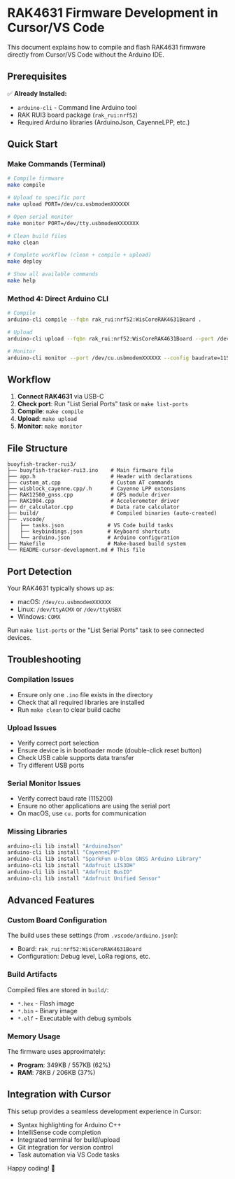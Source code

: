 # RAK4631 Firmware Development in Cursor/VS Code

This document explains how to compile and flash RAK4631 firmware directly from Cursor/VS Code without the Arduino IDE.

## Prerequisites

✅ **Already Installed:**
- `arduino-cli` - Command line Arduino tool
- RAK RUI3 board package (`rak_rui:nrf52`)
- Required Arduino libraries (ArduinoJson, CayenneLPP, etc.)

## Quick Start

### Make Commands (Terminal)

```bash
# Compile firmware
make compile

# Upload to specific port
make upload PORT=/dev/cu.usbmodemXXXXXX

# Open serial monitor
make monitor PORT=/dev/tty.usbmodemXXXXXXX

# Clean build files
make clean

# Complete workflow (clean + compile + upload)
make deploy

# Show all available commands
make help
```

### Method 4: Direct Arduino CLI

```bash
# Compile
arduino-cli compile --fqbn rak_rui:nrf52:WisCoreRAK4631Board .

# Upload
arduino-cli upload --fqbn rak_rui:nrf52:WisCoreRAK4631Board --port /dev/cu.usbmodemXXXXXX .

# Monitor
arduino-cli monitor --port /dev/cu.usbmodemXXXXXX --config baudrate=115200
```

## Workflow

1. **Connect RAK4631** via USB-C
2. **Check port**: Run "List Serial Ports" task or `make list-ports`
3. **Compile**: `make compile`
4. **Upload**: `make upload`
5. **Monitor**: `make monitor`

## File Structure

```
buoyfish-tracker-rui3/
├── buoyfish-tracker-rui3.ino    # Main firmware file
├── app.h                        # Header with declarations
├── custom_at.cpp                # Custom AT commands
├── wisblock_cayenne.cpp/.h      # Cayenne LPP extensions
├── RAK12500_gnss.cpp            # GPS module driver
├── RAK1904.cpp                  # Accelerometer driver
├── dr_calculator.cpp            # Data rate calculator
├── build/                       # Compiled binaries (auto-created)
├── .vscode/
│   ├── tasks.json              # VS Code build tasks
│   ├── keybindings.json        # Keyboard shortcuts
│   └── arduino.json            # Arduino configuration
├── Makefile                    # Make-based build system
└── README-cursor-development.md # This file
```

## Port Detection

Your RAK4631 typically shows up as:
- macOS: `/dev/cu.usbmodemXXXXXX`
- Linux: `/dev/ttyACMX` or `/dev/ttyUSBX`
- Windows: `COMX`

Run `make list-ports` or the "List Serial Ports" task to see connected devices.

## Troubleshooting

### Compilation Issues
- Ensure only one `.ino` file exists in the directory
- Check that all required libraries are installed
- Run `make clean` to clear build cache

### Upload Issues
- Verify correct port selection
- Ensure device is in bootloader mode (double-click reset button)
- Check USB cable supports data transfer
- Try different USB ports

### Serial Monitor Issues
- Verify correct baud rate (115200)
- Ensure no other applications are using the serial port
- On macOS, use `cu.` ports for communication

### Missing Libraries
```bash
arduino-cli lib install "ArduinoJson"
arduino-cli lib install "CayenneLPP"
arduino-cli lib install "SparkFun u-blox GNSS Arduino Library"
arduino-cli lib install "Adafruit LIS3DH"
arduino-cli lib install "Adafruit BusIO"
arduino-cli lib install "Adafruit Unified Sensor"
```

## Advanced Features

### Custom Board Configuration
The build uses these settings (from `.vscode/arduino.json`):
- Board: `rak_rui:nrf52:WisCoreRAK4631Board`
- Configuration: Debug level, LoRa regions, etc.

### Build Artifacts
Compiled files are stored in `build/`:
- `*.hex` - Flash image
- `*.bin` - Binary image
- `*.elf` - Executable with debug symbols

### Memory Usage
The firmware uses approximately:
- **Program**: 349KB / 557KB (62%)
- **RAM**: 78KB / 206KB (37%)

## Integration with Cursor

This setup provides a seamless development experience in Cursor:
- Syntax highlighting for Arduino C++
- IntelliSense code completion
- Integrated terminal for build/upload
- Git integration for version control
- Task automation via VS Code tasks

Happy coding! 🚀